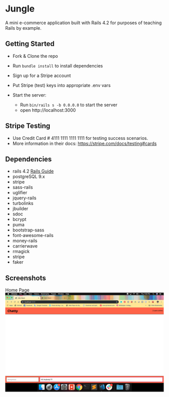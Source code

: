 # Jungle

A mini e-commerce application built with Rails 4.2 for purposes of teaching Rails by example.

## Getting Started

- Fork & Clone the repo
- Run `bundle install` to install dependencies
- Sign up for a Stripe account
- Put Stripe (test) keys into appropriate .env vars
- Start the server:

  - Run `bin/rails s -b 0.0.0.0` to start the server
  - open http://localhost:3000

## Stripe Testing

- Use Credit Card # 4111 1111 1111 1111 for testing success scenarios.
- More information in their docs: <https://stripe.com/docs/testing#cards>

## Dependencies

* rails 4.2 [Rails Guide](http://guides.rubyonrails.org/v4.2/)
* postgreSQL 9.x
* stripe
* sass-rails
* uglifier
* jquery-rails
* turbolinks
* jbuilder
* sdoc
* bcrypt
* puma
* bootstrap-sass
* font-awesome-rails
* money-rails
* carrierwave
* rmagick
* stripe
* faker

## Screenshots

Home Page
!['Screenshot of Home Page'](https://github.com/Lzduque/chatty-app/blob/master/docs/first-client-connect.png?raw=true)

